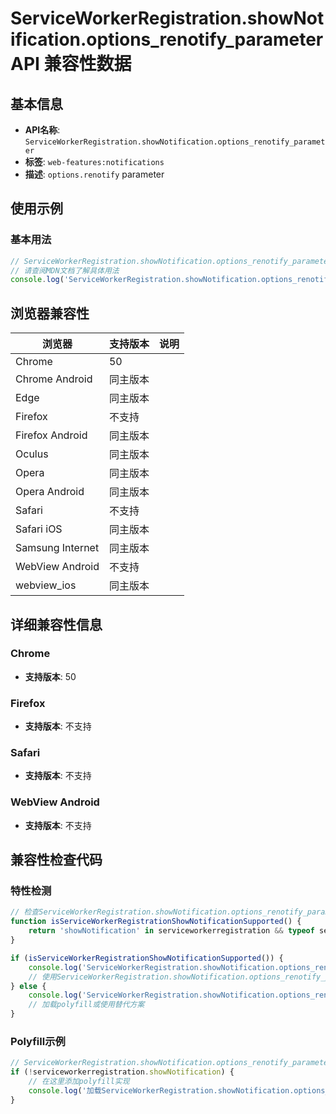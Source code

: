 # ServiceWorkerRegistration.showNotification.options_renotify_parameter API 兼容性数据

## 基本信息

- **API名称**: `ServiceWorkerRegistration.showNotification.options_renotify_parameter`
- **标签**: `web-features:notifications`
- **描述**: `options.renotify` parameter

## 使用示例

### 基本用法

```javascript
// ServiceWorkerRegistration.showNotification.options_renotify_parameter 使用示例
// 请查阅MDN文档了解具体用法
console.log('ServiceWorkerRegistration.showNotification.options_renotify_parameter API');
```

## 浏览器兼容性

| 浏览器 | 支持版本 | 说明 |
|--------|----------|------|
| Chrome | 50 |  |
| Chrome Android | 同主版本 |  |
| Edge | 同主版本 |  |
| Firefox | 不支持 |  |
| Firefox Android | 同主版本 |  |
| Oculus | 同主版本 |  |
| Opera | 同主版本 |  |
| Opera Android | 同主版本 |  |
| Safari | 不支持 |  |
| Safari iOS | 同主版本 |  |
| Samsung Internet | 同主版本 |  |
| WebView Android | 不支持 |  |
| webview_ios | 同主版本 |  |

## 详细兼容性信息

### Chrome

- **支持版本**: 50

### Firefox

- **支持版本**: 不支持

### Safari

- **支持版本**: 不支持

### WebView Android

- **支持版本**: 不支持

## 兼容性检查代码

### 特性检测

```javascript
// 检查ServiceWorkerRegistration.showNotification.options_renotify_parameter是否支持
function isServiceWorkerRegistrationShowNotificationSupported() {
    return 'showNotification' in serviceworkerregistration && typeof serviceworkerregistration.showNotification === 'function';
}

if (isServiceWorkerRegistrationShowNotificationSupported()) {
    console.log('ServiceWorkerRegistration.showNotification.options_renotify_parameter 支持');
    // 使用ServiceWorkerRegistration.showNotification.options_renotify_parameter
} else {
    console.log('ServiceWorkerRegistration.showNotification.options_renotify_parameter 不支持，需要polyfill');
    // 加载polyfill或使用替代方案
}
```

### Polyfill示例

```javascript
// ServiceWorkerRegistration.showNotification.options_renotify_parameter polyfill
if (!serviceworkerregistration.showNotification) {
    // 在这里添加polyfill实现
    console.log('加载ServiceWorkerRegistration.showNotification.options_renotify_parameter polyfill');
}
```

